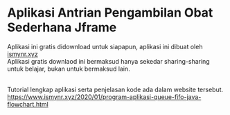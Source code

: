 # Aplikasi Antrian Pengambilan Obat Sederhana Jframe 

Aplikasi ini gratis didownload untuk siapapun, aplikasi ini dibuat oleh <a href="https://www.ismynr.xyz">ismynr.xyz</a> <br/>
Aplikasi gratis downlaod ini bermaksud hanya sekedar sharing-sharing untuk belajar, bukan untuk bermaksud lain.<br/><br/>

Tutorial lengkap aplikasi serta penjelasan kode ada dalam website tersebut.  <br/>
https://www.ismynr.xyz/2020/01/program-aplikasi-queue-fifo-java-flowchart.html